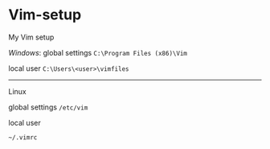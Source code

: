 # Vim-setup
My Vim setup

*Windows*:
global settings 
```C:\Program Files (x86)\Vim``` 

local user 
```C:\Users\<user>\vimfiles``` 

---------- 

Linux 

global settings 
```/etc/vim ```

local user 

```~/.vimrc ```
